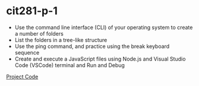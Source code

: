 # cit281-p-1
* Use the command line interface (CLI) of your operating system to create a number of folders
* List the folders in a tree-like structure
* Use the ping command, and practice using the break keyboard sequence
* Create and execute a JavaScript files using Node.js and Visual Studio Code (VSCode) terminal and Run and Debug

[Project Code](https://github.com/UO-CIT-routing811/cit281-p-1)

